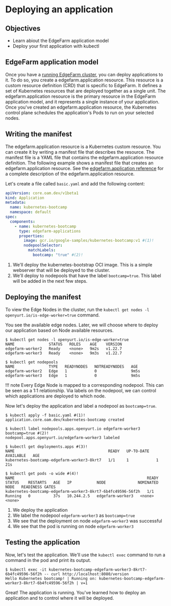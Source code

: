 # Deploying an application

## Objectives

* Learn abiout the EdgeFarm application model
* Deploy your first application with kubectl

## EdgeFarm application model

Once you have a [running EdgeFarm cluster](../../cluster/create-local-cluster), you can deploy applications to it. To do so, you create a edgefarm.application resource. This resource is a custom resource definition (CRD) that is specific to EdgeFarm. It defines a set of Kubernetes resources that are deployed together as a single unit. The edgefarm.application resource is the primary resource in the EdgeFarm application model, and it represents a single instance of your application. Once you've created an edgefarm.application resource, the Kubernetes control plane schedules the application's Pods to run on your selected nodes.

## Writing the manifest

The edgefarm.application resource is a Kubernetes custom resource. You can create it by writing a manifest file that describes the resource. The manifest file is a YAML file that contains the edgefarm.application resource definition. The following example shows a manifest file that creates an edgefarm.application resource. 
See the [edgefarm.application reference](../../../reference/reference/api/applications/overview) for a complete description of the edgefarm.application resource.

Let's create a file called `basic.yaml` and add the following content:
```yaml
apiVersion: core.oam.dev/v1beta1
kind: Application
metadata:
  name: kubernetes-bootcamp
  namespace: default
spec:
  components:
    - name: kubernetes-bootcamp
      type: edgefarm-applications 
      properties:
        image: gcr.io/google-samples/kubernetes-bootcamp:v1 #(1)!
        nodepoolSelector:
          matchLabels:
            bootcamp: "true" #(2)!
```

1. We'll deploy the kubernetes-bootstrap OCI image. This is a simple webserver that will be deployed to the cluster.
2. We'll deploy to nodepools that have the label `bootcamp=true`. This label will be added in the next few steps.

## Deploying the manifest

To view the Edge Nodes in the cluster, run the `kubectl get nodes -l openyurt.io/is-edge-worker=true` command.

You see the available edge nodes. Later, we will choose where to deploy our application based on Node available resources.

```console
$ kubectl get nodes -l openyurt.io/is-edge-worker=true
NAME               STATUS   ROLES    AGE    VERSION
edgefarm-worker2   Ready    <none>   9m2s   v1.22.7
edgefarm-worker3   Ready    <none>   9m3s   v1.22.7

$ kubectl get nodepools                 
NAME               TYPE   READYNODES   NOTREADYNODES   AGE
edgefarm-worker2   Edge   1            0               9m5s
edgefarm-worker3   Edge   1            0               9m5s
```

!!! note
    Every Edge Node is mapped to a corresponding nodepool. This can be seen as a 1:1 relationship. Via labels on the nodepool, we can control which applications are deployed to which node.

Now let's deploy the application and label a nodepool as `bootcamp=true`.

```console
$ kubectl apply -f basic.yaml #(1)!
application.core.oam.dev/kubernetes-bootcamp created

$ kubectl label nodepools.apps.openyurt.io edgefarm-worker3 bootcamp=true #(2)!
nodepool.apps.openyurt.io/edgefarm-worker3 labeled

$ kubectl get deployments.apps #(3)!
NAME                                         READY   UP-TO-DATE   AVAILABLE   AGE
kubernetes-bootcamp-edgefarm-worker3-8krt7   1/1     1            1           21s

$ kubectl get pods -o wide #(4)!                   
NAME                                                          READY   STATUS    RESTARTS   AGE   IP           NODE              NOMINATED NODE   READINESS GATES
kubernetes-bootcamp-edgefarm-worker3-8krt7-6b4fc49596-56f2h   1/1     Running   0          37s   10.244.2.5   edgefarm-worker3   <none>           <none>
```

1. We deploy the application
2. We label the nodepool `edgefarm-worker3` as `bootcamp=true`
3. We see that the deployment on node `edgefarm-worker3` was successful
4. We see that the pod is running on node `edgefarm-worker3`

## Testing the application

Now, let's test the application. We'll use the `kubectl exec` command to run a command in the pod and print its output.

```console
$ kubectl exec -it kubernetes-bootcamp-edgefarm-worker3-8krt7-6b4fc49596-56f2h -- curl http://localhost:8080/version
Hello Kubernetes bootcamp! | Running on: kubernetes-bootcamp-edgefarm-worker3-8krt7-6b4fc49596-56f2h | v=1
```

Great! The application is running. You've learned how to deploy an application and to control where it will be deployed.
